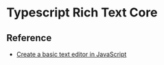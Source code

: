 # Typescript Rich Text Core

## Reference

- [Create a basic text editor in JavaScript](https://www.thatsoftwaredude.com/content/8912/create-a-basic-text-editor-in-javascript)
